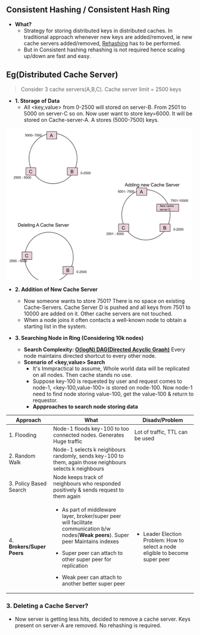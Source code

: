 ## Consistent Hashing / Consistent Hash Ring
- **What?** 
  - Strategy for storing distributed keys in distributed caches. In traditional approach whenever new keys are added/removed, ie new cache servers added/removed, [Rehashing](/DS_Questions/Data_Structures/Hash_Tables) has to be performed. 
  - But in Consistent hashing rehashing is not required hence scaling up/down are fast and easy.

## Eg(Distributed Cache Server)
> Consider 3 cache servers(A,B,C). Cache server limit = 2500 keys
- **1. Storage of Data**
  - All <key,value> from 0-2500 will stored on server-B. From 2501 to 5000 on server-C so on. Now user want to store key=6000. It will be stored on Cache-server-A. A stores (5000-7500) keys.

<img src="Consistent Hashing.png" width=500 />

- **2. Addition of New Cache Server**
  - Now someone wants to store 7501? There is no space on existing Cache-Servers. Cache Server D is pushed and all keys from 7501 to 10000 are added on it. Other cache servers are not touched.
  - When a node joins it often contacts a well-known node to obtain a starting list in the system.

- **3. Searching Node in Ring  (Considering 10k nodes)**
  - **Search Complexity: [O(logN) DAG(Directed Acyclic Graph)](/DS_Questions/Data_Structures/Graphs/DAG)** Every node maintains directed shortcut to every other node.
  - **Scenario of <key,value> Search**
    - It's Immpractical to assume, Whole world data will be replicated on all nodes. Then cache stands no use.
    - Suppose key-100 is requested by user and request comes to node-1, <key-100,value-100> is stored on node-100. Now node-1 need to find node storing value-100, get the value-100 & return to requestor.
    - **Appproaches to search node storing data**

|Approach|What|Disadv/Problem|
|---|---|---|
|1. Flooding|Node-1 floods key-100 to too connected nodes. Generates Huge traffic|Lot of traffic, TTL can be used|
|2. Random Walk|Node-1 selects k neighbours randomly, sends key-100 to them, again those neighbours selects k neighbours||
|3. Policy Based Search|Node keeps track of neighbours who responded positively & sends request to them again||
|4. **Brokers/Super Peers**|<ul><li>As part of middleware layer, broker/super peer will facilitate communication b/w nodes(**Weak peers**). Super peer Maintains indexes</li></ul><ul><li>Super peer can attach to other super peer for replication</li></ul><ul><li>Weak peer can attach to another better super peer</li></ul>|<ul><li>Leader Election Problem: How to select a node eligible to become super peer</li></ul>|

### 3. Deleting a Cache Server?
  - Now server is getting less hits, decided to remove a cache server. Keys present on server-A are removed. No rehashing is required.



